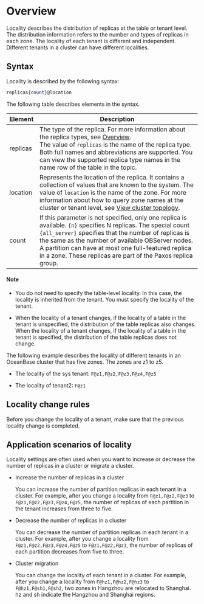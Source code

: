# Overview

Locality describes the distribution of replicas at the table or tenant level. The distribution information refers to the number and types of replicas in each zone. The locality of each tenant is different and independent. Different tenants in a cluster can have different localities.

## Syntax

Locality is described by the following syntax:

```sql
replicas{count}@location
```

The following table describes elements in the syntax.

| **Element** | **Description** |
|----------|--------------------------------------------|
| replicas | The type of the replica. For more information about the replica types, see [Overview](../400.manage-replicas/100.replica-overview.md).   </br>The value of `replicas` is the name of the replica type. Both full names and abbreviations are supported. You can view the supported replica type names in the name row of the table in the topic.  |
| location | Represents the location of the replica. It contains a collection of values that are known to the system.   The value of `location` is the name of the zone. For more information about how to query zone names at the cluster or tenant level, see [View cluster topology](../../200.basic-database-management/100.manage-clusters/600.view-the-cluster-topology.md).  |
| count | If this parameter is not specified, only one replica is available. `{n}` specifies N replicas.  The special count `{all_server}` specifies that the number of replicas is the same as the number of available OBServer nodes. A partition can have at most one full-featured replica in a zone. These replicas are part of the Paxos replica group.  |

<main id="notice" type='explain'>
    <h4>Note</h4>
    <ul>
    <li>
    <p>You do not need to specify the table-level locality. In this case, the locality is inherited from the tenant. You must specify the locality of the tenant. </p>
    </li>
    <li>
    <p>When the locality of a tenant changes, if the locality of a table in the tenant is unspecified, the distribution of the table replicas also changes. When the locality of a tenant changes, if the locality of a table in the tenant is specified, the distribution of the table replicas does not change. </p>
    </li>
    </ul>
</main>

The following example describes the locality of different tenants in an OceanBase cluster that has five zones. The zones are z1 to z5.

* The locality of the sys tenant: `F@z1,F@z2,F@z3,F@z4,F@z5`

* The locality of tenant2: `F@z1`

## Locality change rules

Before you change the locality of a tenant, make sure that the previous locality change is completed.

## Application scenarios of locality

Locality settings are often used when you want to increase or decrease the number of replicas in a cluster or migrate a cluster.

* Increase the number of replicas in a cluster

   You can increase the number of partition replicas in each tenant in a cluster. For example, after you change a locality from `F@z1,F@z2,F@z3` to `F@z1,F@z2,F@z3,F@z4,F@z5`, the number of replicas of each partition in the tenant increases from three to five.

* Decrease the number of replicas in a cluster

   You can decrease the number of partition replicas in each tenant in a cluster. For example, after you change a locality from `F@z1,F@z2,F@z3,F@z4,F@z5` to `F@z1,F@z2,F@z3`, the number of replicas of each partition decreases from five to three.

* Cluster migration

   You can change the locality of each tenant in a cluster. For example, after you change a locality from `F@hz1,F@hz2,F@hz3` to `F@hz1,F@sh1,F@sh2`, two zones in Hangzhou are relocated to Shanghai. hz and sh indicate the Hangzhou and Shanghai regions.
